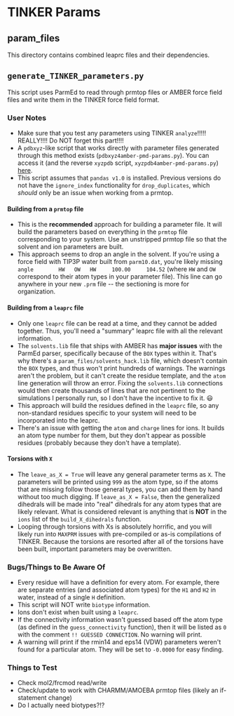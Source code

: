 # TINKER Params

## param_files
This directory contains combined leaprc files and their dependencies.

## `generate_TINKER_parameters.py`
This script uses ParmEd to read through prmtop files or AMBER force field
files and write them in the TINKER force field format.

### User Notes

- Make sure that you test any parameters using TINKER `analyze`!!!!! REALLY!!!!
Do NOT forget this part!!!!
- A `pdbxyz`-like script that works directly with parameter files generated
through this method exists (`pdbxyz4amber-pmd-params.py`).
You can access it (and the reverse `xyzpdb` script, `xyzpdb4amber-pmd-params.py`)
[here](https://github.com/emleddin/pdbxyz-xyzpdb).
- This script assumes that `pandas v1.0` is installed.
Previous versions do not have the `ignore_index` functionality for
`drop_duplicates`, which *should* only be an issue when working from a prmtop.

#### Building from a `prmtop` file
- This is the **recommended** approach for building a parameter file. It will
build the parameters based on everything in the `prmtop` file corresponding
to your system. Use an unstripped prmtop file so that the solvent and ion
parameters are built.
- This approach seems to drop an angle in the solvent.
If you're using a force field with TIP3P water built from `parm10.dat`,
you're likely missing
`angle        HW   OW   HW     100.00     104.52` (where `HW` and `OW`
correspond to their atom types in your parameter file). This line can go
anywhere in your new `.prm` file -- the sectioning is more for organization.

#### Building from a `leaprc` file
- Only one `leaprc` file can be read at a time, and they cannot be added together.
Thus, you'll need a "summary" leaprc file with all the relevant information.
- The `solvents.lib` file that ships with AMBER has **major issues** with
the ParmEd parser, specifically because of the `BOX` types within it. That's
why there's a `param_files/solvents_hack.lib` file, which doesn't contain the
`BOX` types, and thus won't print hundreds of warnings. The warnings aren't
the problem, but it can't create the residue template, and the `atom` line
generation will throw an error. Fixing the `solvents.lib` connections would
then create thousands of lines that are not pertinent to the simulations I
personally run, so I don't have the incentive to fix it. :smiley:
- This approach will build the residues defined in the `leaprc` file, so
any non-standard residues specific to your system will need to be incorporated
into the leaprc.
- There's an issue with getting the `atom` and `charge` lines for ions.
It builds an atom type number for them, but they don't appear as
possible residues (probably because they don't have a template).

#### Torsions with `X`
- The `leave_as_X = True` will leave any general parameter terms as `X`.
The parameters will be printed using `999` as the atom type, so if the atoms
that are missing follow those general types, you can add them by hand without
too much digging.
If `leave_as_X = False`, then the generalized dihedrals will be made
into "real" dihedrals for any atom types that are likely relevant.
What is considered relevant is anything that is __NOT__ in the `ions` list of the
`build_X_dihedrals` function.
- Looping through torsions with Xs is absolutely horrific, and you will likely
run into `MAXPRM` issues with pre-compiled or as-is compilations of TINKER.
Because the torsions are resorted after all of the torsions have been built,
important parameters may be overwritten.

### Bugs/Things to Be Aware Of
- Every residue will have a definition for every atom. For example, there are
separate entries (and associated atom types) for the `H1` and `H2` in water,
instead of a single `H` definition.
- This script will NOT write `biotype` information.
- Ions don't exist when built using a `leaprc`.
- If the connectivity information wasn't guessed based off the atom type
(as defined in the `guess_connectivity` function), then it will be listed
as `0` with the comment `!! GUESSED CONNECTION`. No warning will print.
- A warning will print if the rmin14 and eps14 (VDW) parameters weren't found
for a particular atom. They will be set to `-0.0000` for easy finding.

### Things to Test
- Check mol2/frcmod read/write
- Check/update to work with CHARMM/AMOEBA prmtop files (likely an if-statement
change)
- Do I actually need biotypes?!?
